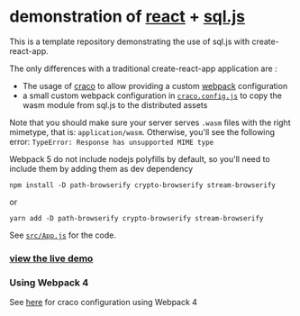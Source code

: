 # demonstration of [react](https://reactjs.org/) + [sql.js](https://github.com/sql-js/sql.js)

This is a template repository demonstrating the use of sql.js with create-react-app.

The only differences with a traditional create-react-app application are :
 - The usage of [craco](https://github.com/gsoft-inc/craco) to allow providing a custom [webpack](https://webpack.js.org/) configuration
 - a small custom webpack configuration in [`craco.config.js`](./craco.config.js) to copy the wasm module from sql.js to the distributed assets

 Note that you should make sure your server serves `.wasm` files with the right mimetype, that is: `application/wasm`. Otherwise, you'll see the following error: `TypeError: Response has unsupported MIME type`
 
Webpack 5 do not include nodejs polyfills by default, so you'll need to include them by adding them as dev dependency
```
npm install -D path-browserify crypto-browserify stream-browserify
```
or
```
yarn add -D path-browserify crypto-browserify stream-browserify
```

See [`src/App.js`](./src/App.js) for the code.
 
### [view the live demo](https://react-sqljs-demo.ophir.dev/)

### Using Webpack 4
See [here](https://github.com/sql-js/react-sqljs-demo/tree/v1) for craco configuration using Webpack 4